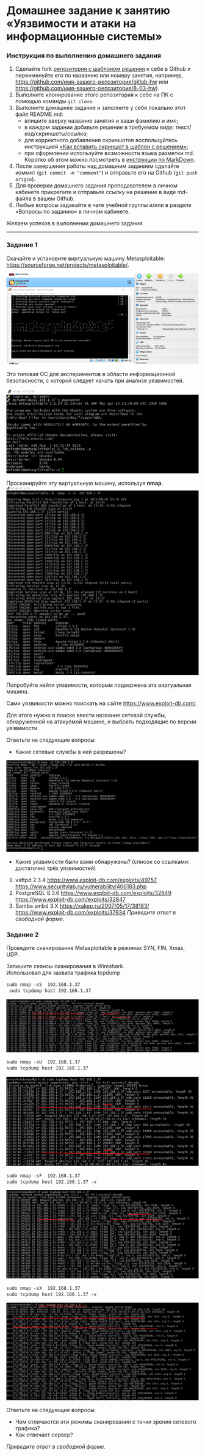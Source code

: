 # Домашнее задание к занятию «Уязвимости и атаки на информационные системы»

### Инструкция по выполнению домашнего задания

1. Сделайте fork [репозитория c шаблоном решения](https://github.com/netology-code/sys-pattern-homework) к себе в Github и переименуйте его по названию или номеру занятия, например, https://github.com/имя-вашего-репозитория/gitlab-hw или https://github.com/имя-вашего-репозитория/8-03-hw).
2. Выполните клонирование этого репозитория к себе на ПК с помощью команды `git clone`.
3. Выполните домашнее задание и заполните у себя локально этот файл README.md:
   - впишите вверху название занятия и ваши фамилию и имя;
   - в каждом задании добавьте решение в требуемом виде: текст/код/скриншоты/ссылка;
   - для корректного добавления скриншотов воспользуйтесь инструкцией [«Как вставить скриншот в шаблон с решением»](https://github.com/netology-code/sys-pattern-homework/blob/main/screen-instruction.md);
   - при оформлении используйте возможности языка разметки md. Коротко об этом можно посмотреть в [инструкции по MarkDown](https://github.com/netology-code/sys-pattern-homework/blob/main/md-instruction.md).
4. После завершения работы над домашним заданием сделайте коммит (`git commit -m "comment"`) и отправьте его на Github (`git push origin`).
5. Для проверки домашнего задания преподавателем в личном кабинете прикрепите и отправьте ссылку на решение в виде md-файла в вашем Github.
6. Любые вопросы задавайте в чате учебной группы и/или в разделе «Вопросы по заданию» в личном кабинете.

Желаем успехов в выполнении домашнего задания.

------

### Задание 1

Скачайте и установите виртуальную машину Metasploitable: https://sourceforge.net/projects/metasploitable/.

![alt text](https://github.com/anmiroshnichenko/13_01_metasploitable/blob/main/1.jpg)

Это типовая ОС для экспериментов в области информационной безопасности, с которой следует начать при анализе уязвимостей.

![alt text](https://github.com/anmiroshnichenko/13_01_metasploitable/blob/main/2.jpg)

Просканируйте эту виртуальную машину, используя **nmap**.
![alt text](https://github.com/anmiroshnichenko/13_01_metasploitable/blob/main/3.jpg)

Попробуйте найти уязвимости, которым подвержена эта виртуальная машина.

Сами уязвимости можно поискать на сайте https://www.exploit-db.com/.

Для этого нужно в поиске ввести название сетевой службы, обнаруженной на атакуемой машине, и выбрать подходящие по версии уязвимости.

Ответьте на следующие вопросы:

- Какие сетевые службы в ней разрешены?
 
![alt text](https://github.com/anmiroshnichenko/13_01_metasploitable/blob/main/4.jpg)

- Какие уязвимости были вами обнаружены? (список со ссылками: достаточно трёх уязвимостей)
1. vsftpd 2.3.4  https://www.exploit-db.com/exploits/49757  https://www.securitylab.ru/vulnerability/406183.php
2. PostgreSQL  8.3.6  https://www.exploit-db.com/exploits/32849   https://www.exploit-db.com/exploits/32847
3. Samba smbd 3.X   https://xakep.ru/2007/05/17/38183/ https://www.exploit-db.com/exploits/37834
*Приведите ответ в свободной форме.*  

### Задание 2

Проведите сканирование Metasploitable в режимах SYN, FIN, Xmas, UDP.

Запишите сеансы сканирования в Wireshark.   
Использовал для захвата трафика tcpdump
```
sudo nmap -sS  192.168.1.37
 sudo tcpdump host 192.168.1.37 
```
![alt text](https://github.com/anmiroshnichenko/13_01_metasploitable/blob/main/5.jpg) 

```
sudo nmap -sU  192.168.1.37
sudo tcpdump host 192.168.1.37 
```
![alt text](https://github.com/anmiroshnichenko/13_01_metasploitable/blob/main/6.jpg) 

```
sudo nmap -sF  192.168.1.37
sudo tcpdump host 192.168.1.37 -v
```
![alt text](https://github.com/anmiroshnichenko/13_01_metasploitable/blob/main/7.jpg) 

```
sudo nmap -sX  192.168.1.37
sudo tcpdump host 192.168.1.37 -v
```
![alt text](https://github.com/anmiroshnichenko/13_01_metasploitable/blob/main/8.jpg) 

Ответьте на следующие вопросы:

- Чем отличаются эти режимы сканирования с точки зрения сетевого трафика?
- Как отвечает сервер?

*Приведите ответ в свободной форме.*
